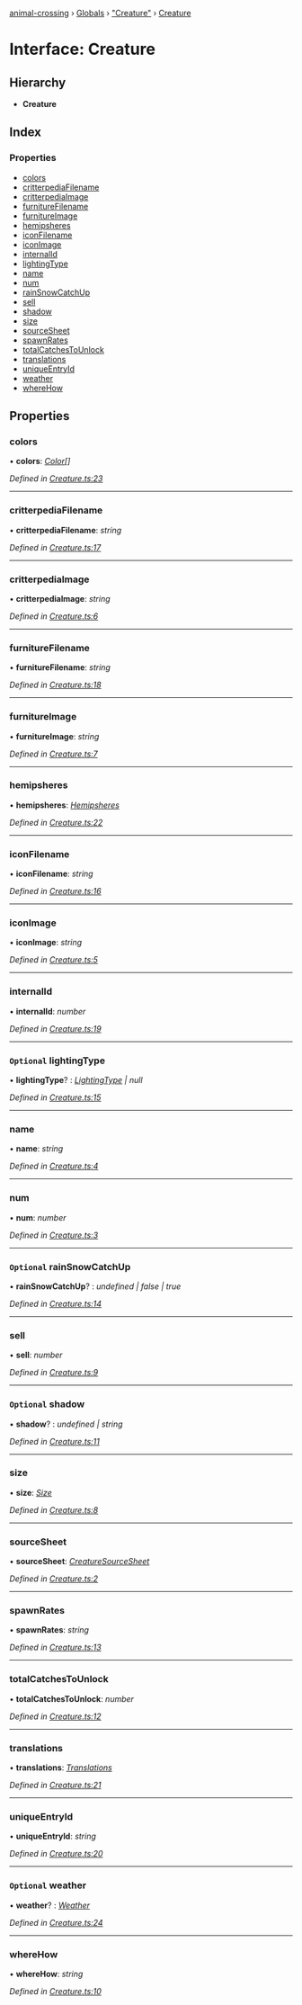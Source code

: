 [animal-crossing](../README.md) › [Globals](../globals.md) › ["Creature"](../modules/_creature_.md) › [Creature](_creature_.creature.md)

# Interface: Creature

## Hierarchy

* **Creature**

## Index

### Properties

* [colors](_creature_.creature.md#colors)
* [critterpediaFilename](_creature_.creature.md#critterpediafilename)
* [critterpediaImage](_creature_.creature.md#critterpediaimage)
* [furnitureFilename](_creature_.creature.md#furniturefilename)
* [furnitureImage](_creature_.creature.md#furnitureimage)
* [hemipsheres](_creature_.creature.md#hemipsheres)
* [iconFilename](_creature_.creature.md#iconfilename)
* [iconImage](_creature_.creature.md#iconimage)
* [internalId](_creature_.creature.md#internalid)
* [lightingType](_creature_.creature.md#optional-lightingtype)
* [name](_creature_.creature.md#name)
* [num](_creature_.creature.md#num)
* [rainSnowCatchUp](_creature_.creature.md#optional-rainsnowcatchup)
* [sell](_creature_.creature.md#sell)
* [shadow](_creature_.creature.md#optional-shadow)
* [size](_creature_.creature.md#size)
* [sourceSheet](_creature_.creature.md#sourcesheet)
* [spawnRates](_creature_.creature.md#spawnrates)
* [totalCatchesToUnlock](_creature_.creature.md#totalcatchestounlock)
* [translations](_creature_.creature.md#translations)
* [uniqueEntryId](_creature_.creature.md#uniqueentryid)
* [weather](_creature_.creature.md#optional-weather)
* [whereHow](_creature_.creature.md#wherehow)

## Properties

###  colors

• **colors**: *[Color](../enums/_creature_.color.md)[]*

*Defined in [Creature.ts:23](https://github.com/Norviah/animal-crossing/blob/0850a1e/module/types/Creature.ts#L23)*

___

###  critterpediaFilename

• **critterpediaFilename**: *string*

*Defined in [Creature.ts:17](https://github.com/Norviah/animal-crossing/blob/0850a1e/module/types/Creature.ts#L17)*

___

###  critterpediaImage

• **critterpediaImage**: *string*

*Defined in [Creature.ts:6](https://github.com/Norviah/animal-crossing/blob/0850a1e/module/types/Creature.ts#L6)*

___

###  furnitureFilename

• **furnitureFilename**: *string*

*Defined in [Creature.ts:18](https://github.com/Norviah/animal-crossing/blob/0850a1e/module/types/Creature.ts#L18)*

___

###  furnitureImage

• **furnitureImage**: *string*

*Defined in [Creature.ts:7](https://github.com/Norviah/animal-crossing/blob/0850a1e/module/types/Creature.ts#L7)*

___

###  hemipsheres

• **hemipsheres**: *[Hemipsheres](_creature_.hemipsheres.md)*

*Defined in [Creature.ts:22](https://github.com/Norviah/animal-crossing/blob/0850a1e/module/types/Creature.ts#L22)*

___

###  iconFilename

• **iconFilename**: *string*

*Defined in [Creature.ts:16](https://github.com/Norviah/animal-crossing/blob/0850a1e/module/types/Creature.ts#L16)*

___

###  iconImage

• **iconImage**: *string*

*Defined in [Creature.ts:5](https://github.com/Norviah/animal-crossing/blob/0850a1e/module/types/Creature.ts#L5)*

___

###  internalId

• **internalId**: *number*

*Defined in [Creature.ts:19](https://github.com/Norviah/animal-crossing/blob/0850a1e/module/types/Creature.ts#L19)*

___

### `Optional` lightingType

• **lightingType**? : *[LightingType](../enums/_creature_.lightingtype.md) | null*

*Defined in [Creature.ts:15](https://github.com/Norviah/animal-crossing/blob/0850a1e/module/types/Creature.ts#L15)*

___

###  name

• **name**: *string*

*Defined in [Creature.ts:4](https://github.com/Norviah/animal-crossing/blob/0850a1e/module/types/Creature.ts#L4)*

___

###  num

• **num**: *number*

*Defined in [Creature.ts:3](https://github.com/Norviah/animal-crossing/blob/0850a1e/module/types/Creature.ts#L3)*

___

### `Optional` rainSnowCatchUp

• **rainSnowCatchUp**? : *undefined | false | true*

*Defined in [Creature.ts:14](https://github.com/Norviah/animal-crossing/blob/0850a1e/module/types/Creature.ts#L14)*

___

###  sell

• **sell**: *number*

*Defined in [Creature.ts:9](https://github.com/Norviah/animal-crossing/blob/0850a1e/module/types/Creature.ts#L9)*

___

### `Optional` shadow

• **shadow**? : *undefined | string*

*Defined in [Creature.ts:11](https://github.com/Norviah/animal-crossing/blob/0850a1e/module/types/Creature.ts#L11)*

___

###  size

• **size**: *[Size](../enums/_creature_.size.md)*

*Defined in [Creature.ts:8](https://github.com/Norviah/animal-crossing/blob/0850a1e/module/types/Creature.ts#L8)*

___

###  sourceSheet

• **sourceSheet**: *[CreatureSourceSheet](../enums/_creature_.creaturesourcesheet.md)*

*Defined in [Creature.ts:2](https://github.com/Norviah/animal-crossing/blob/0850a1e/module/types/Creature.ts#L2)*

___

###  spawnRates

• **spawnRates**: *string*

*Defined in [Creature.ts:13](https://github.com/Norviah/animal-crossing/blob/0850a1e/module/types/Creature.ts#L13)*

___

###  totalCatchesToUnlock

• **totalCatchesToUnlock**: *number*

*Defined in [Creature.ts:12](https://github.com/Norviah/animal-crossing/blob/0850a1e/module/types/Creature.ts#L12)*

___

###  translations

• **translations**: *[Translations](_creature_.translations.md)*

*Defined in [Creature.ts:21](https://github.com/Norviah/animal-crossing/blob/0850a1e/module/types/Creature.ts#L21)*

___

###  uniqueEntryId

• **uniqueEntryId**: *string*

*Defined in [Creature.ts:20](https://github.com/Norviah/animal-crossing/blob/0850a1e/module/types/Creature.ts#L20)*

___

### `Optional` weather

• **weather**? : *[Weather](../enums/_creature_.weather.md)*

*Defined in [Creature.ts:24](https://github.com/Norviah/animal-crossing/blob/0850a1e/module/types/Creature.ts#L24)*

___

###  whereHow

• **whereHow**: *string*

*Defined in [Creature.ts:10](https://github.com/Norviah/animal-crossing/blob/0850a1e/module/types/Creature.ts#L10)*
